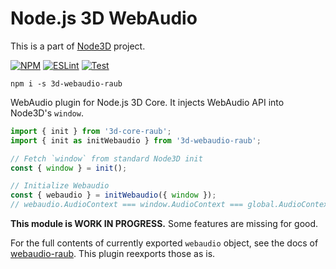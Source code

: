 # Node.js 3D WebAudio

This is a part of [Node3D](https://github.com/node-3d) project.

[![NPM](https://badge.fury.io/js/3d-webaudio-raub.svg)](https://badge.fury.io/js/3d-webaudio-raub)
[![ESLint](https://github.com/node-3d/3d-webaudio-raub/actions/workflows/eslint.yml/badge.svg)](https://github.com/node-3d/3d-webaudio-raub/actions/workflows/eslint.yml)
[![Test](https://github.com/node-3d/3d-webaudio-raub/actions/workflows/test.yml/badge.svg)](https://github.com/node-3d/3d-webaudio-raub/actions/workflows/test.yml)

```console
npm i -s 3d-webaudio-raub
```

WebAudio plugin for Node.js 3D Core. It injects WebAudio API into Node3D's `window`.

```typescript
import { init } from '3d-core-raub';
import { init as initWebaudio } from '3d-webaudio-raub';

// Fetch `window` from standard Node3D init
const { window } = init();

// Initialize Webaudio
const { webaudio } = initWebaudio({ window });
// webaudio.AudioContext === window.AudioContext === global.AudioContext
```

**This module is WORK IN PROGRESS.** Some features are missing for good.

For the full contents of currently exported `webaudio` object, see the
docs of [webaudio-raub](https://github.com/node-3d/webaudio-raub). This plugin
reexports those as is.
